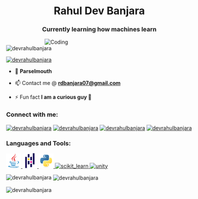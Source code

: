 <h1 align="center">Rahul Dev Banjara</h1>
<h3 align="center">Currently learning how machines learn</h3>
<img align="right" alt="Coding" width="400" src="https://gist.github.com/vininjr/d29bb07bdadb41e4b0923bc8fa748b1a">

<p align="left"> <img src="https://komarev.com/ghpvc/?username=devrahulbanjara&label=Profile%20views&color=0e75b6&style=flat" alt="devrahulbanjara" /> </p>

<p align="left"> <a href="https://twitter.com/devrahulbanjara" target="blank"><img src="https://img.shields.io/twitter/follow/devrahulbanjara?logo=twitter&style=for-the-badge" alt="devrahulbanjara" /></a> </p>

- 🌱 **Parselmouth**

- 📫 Contact me @ **rdbanjara07@gmail.com**

- ⚡ Fun fact **I am a curious guy 🎈**

<h3 align="left">Connect with me:</h3>
<p align="left">
<a href="https://twitter.com/devrahulbanjara" target="blank"><img align="center" src="https://raw.githubusercontent.com/rahuldkjain/github-profile-readme-generator/master/src/images/icons/Social/twitter.svg" alt="devrahulbanjara" height="30" width="40" /></a>
<a href="https://linkedin.com/in/devrahulbanjara" target="blank"><img align="center" src="https://raw.githubusercontent.com/rahuldkjain/github-profile-readme-generator/master/src/images/icons/Social/linked-in-alt.svg" alt="devrahulbanjara" height="30" width="40" /></a>
<a href="https://instagram.com/devrahulbanjara" target="blank"><img align="center" src="https://raw.githubusercontent.com/rahuldkjain/github-profile-readme-generator/master/src/images/icons/Social/instagram.svg" alt="devrahulbanjara" height="30" width="40" /></a>
<a href="https://www.leetcode.com/devrahulbanjara" target="blank"><img align="center" src="https://raw.githubusercontent.com/rahuldkjain/github-profile-readme-generator/master/src/images/icons/Social/leet-code.svg" alt="devrahulbanjara" height="30" width="40" /></a>
</p>

<h3 align="left">Languages and Tools:</h3>
<p align="left"> <a href="https://www.java.com" target="_blank" rel="noreferrer"> <img src="https://raw.githubusercontent.com/devicons/devicon/master/icons/java/java-original.svg" alt="java" width="40" height="40"/> </a> <a href="https://pandas.pydata.org/" target="_blank" rel="noreferrer"> <img src="https://raw.githubusercontent.com/devicons/devicon/2ae2a900d2f041da66e950e4d48052658d850630/icons/pandas/pandas-original.svg" alt="pandas" width="40" height="40"/> </a> <a href="https://www.python.org" target="_blank" rel="noreferrer"> <img src="https://raw.githubusercontent.com/devicons/devicon/master/icons/python/python-original.svg" alt="python" width="40" height="40"/> </a> <a href="https://scikit-learn.org/" target="_blank" rel="noreferrer"> <img src="https://upload.wikimedia.org/wikipedia/commons/0/05/Scikit_learn_logo_small.svg" alt="scikit_learn" width="40" height="40"/> </a> <a href="https://unity.com/" target="_blank" rel="noreferrer"> <img src="https://www.vectorlogo.zone/logos/unity3d/unity3d-icon.svg" alt="unity" width="40" height="40"/> </a> </p>

<p><img align="left" src="https://github-readme-stats.vercel.app/api/top-langs?username=devrahulbanjara&show_icons=true&locale=en&layout=compact" alt="devrahulbanjara" /></p>

<p>&nbsp;<img align="center" src="https://github-readme-stats.vercel.app/api?username=devrahulbanjara&show_icons=true&locale=en" alt="devrahulbanjara" /></p>

<p><img align="center" src="https://github-readme-streak-stats.herokuapp.com/?user=devrahulbanjara&" alt="devrahulbanjara" /></p>
